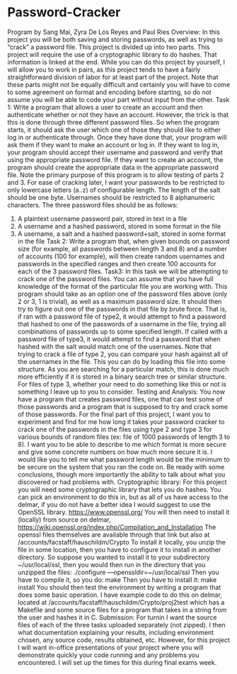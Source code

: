 # Password-Cracker
Program by Sang Mai, Zyra De Los Reyes and Paul Ries
Overview:
In this project you will be both saving and storing passwords, as well as trying to “crack” a
password file. This project is divided up into two parts. This project will require the use of a
cryptographic library to do hashes. That information is linked at the end.
While you can do this project by yourself, I will allow you to work in pairs, as this project tends
to have a fairly straightforward division of labor for at least part of the project. Note that these
parts might not be equally difficult and certainly you will have to come to some agreement on
format and encoding before starting, so do not assume you will be able to code your part without
input from the other.
Task 1:
Write a program that allows a user to create an account and then authenticate whether or not they
have an account. However, the trick is that this is done through three different password files. So
when the program starts, it should ask the user which one of those they should like to either log
in or authenticate through. Once they have done that, your program will ask them if they want to
make an account or log in. If they want to log in, your program should accept their username and
password and verify that using the appropriate password file. If they want to create an account,
the program should create the appropriate data in the appropriate password file. Note the primary
purpose of this program is to allow testing of parts 2 and 3.
For ease of cracking later, I want your passwords to be restricted to only lowercase letters (a..z)
of configurable length. The length of the salt should be one byte.
Usernames should be restricted to 8 alphanumeric characters.
The three password files should be as follows:
1) A plaintext username password pair, stored in text in a file
2) A username and a hashed password, stored in some format in the file
3) A username, a salt and a hashed password+salt, stored in some format in the file
Task 2:
Write a program that, when given bounds on password size (for example, all passwords between
length 3 and 8) and a number of accounts (100 for example), will then create random usernames
and passwords in the specified ranges and then create 100 accounts for each of the 3 password
files. 
Task3:
 In this task we will be attempting to crack one of the password files. You can assume that you
have full knowledge of the format of the particular file you are working with. This program
should take as an option one of the password files above (only 2 or 3, 1 is trivial), as well as a
maximum password size. It should then try to figure out one of the passwords in that file by
brute force. That is, if ran with a password file of type2, it would attempt to find a password that
hashed to one of the passwords of a username in the file, trying all combinations of passwords up
to some specified length. If called with a password file of type3, it would attempt to find a
password that when hashed with the salt would match one of the usernames.
Note that trying to crack a file of type 2, you can compare your hash against all of the usernames
in the file. This you can do by loading this file into some structure. As you are searching for a
particular match, this is done much more efficiently if it is stored in a binary search tree or
similar structure. For files of type 3, whether your need to do something like this or not is
something I leave up to you to consider.
Testing and Analysis:
You now have a program that creates password files, one that can test some of those passwords
and a program that is supposed to try and crack some of those passwords.
For the final part of this project, I want you to experiment and find for me how long it takes your
password cracker to crack one of the passwords in the files using type 2 and type 3 for various
bounds of random files (ex: file of 1000 passwords of length 3 to 8). I want you to be able to
describe to me which format is more secure and give some concrete numbers on how much more
secure it is. I would like you to tell me what password length would be the minimum to be secure
on the system that you ran the code on. Be ready with some conclusions, though more
importantly the ability to talk about what you discovered or had problems with.
Cryptographic library:
For this project you will need some cryptographic library that lets you do hashes. You can pick
an environment to do this in, but as all of us have access to the delmar, if you do not have a
better idea I would suggest to use the OpenSSL library.
https://www.openssl.org/
You will then need to install it (locally) from source on delmar,
https://wiki.openssl.org/index.php/Compilation_and_Installation
The openssl files themselves are available through that link but also at
/accounts/facstaff/hauschildm/Crypto 
To install it locally, you unzip the file in some location, then you have to configure it to install in
another directory. So suppose you wanted to install it to your subdirectory ~/usr/local/ssl, then
you would then run in the directory that you unzipped the files:
./configure —openssldir=~/usr/local/ssl
Then you have to compile it, so you do:
make
Then you have to install it:
make install
You should then test the environment by writing a program that does some basic operation. I
have example code to do this on delmar, located at
/accounts/facstaff/hauschildm/Crypto/proj2test
which has a Makefile and some source files for a program that takes in a string from the user and
hashes it in C.
Submission:
For turnin I want the source files of each of the three tasks uploaded separately (not zipped). I
then what documentation explaining your results, including environment chosen, any source
code, results obtained, etc. However, for this project I will want in-office presentations of your
project where you will demonstrate quickly your code running and any problems you
encountered. I will set up the times for this during final exams week. 
